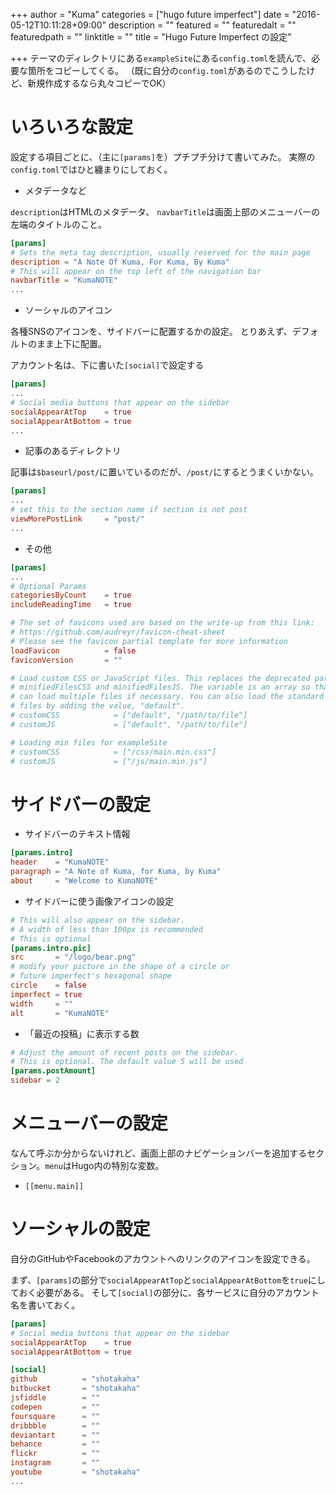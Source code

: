 +++
author = "Kuma"
categories = ["hugo future imperfect"]
date = "2016-05-12T10:11:28+09:00"
description = ""
featured = ""
featuredalt = ""
featuredpath = ""
linktitle = ""
title = "Hugo Future Imperfect の設定"

+++
テーマのディレクトリにある``exampleSite``にある``config.toml``を読んで、必要な箇所をコピーしてくる。
（既に自分の``config.toml``があるのでこうしたけど、新規作成するなら丸々コピーでOK）

<!--more-->

# いろいろな設定

設定する項目ごとに、（主に``[params]``を）プチプチ分けて書いてみた。
実際の``config.toml``ではひと纏まりにしておく。


* メタデータなど

``description``はHTMLのメタデータ、
``navbarTitle``は画面上部のメニューバーの左端のタイトルのこと。

``` toml
[params]
# Sets the meta tag description, usually reserved for the main page
description = "A Note Of Kuma, For Kuma, By Kuma"
# This will appear on the top left of the navigation bar
navbarTitle = "KumaNOTE"
...
```

* ソーシャルのアイコン

各種SNSのアイコンを、サイドバーに配置するかの設定。
とりあえず、デフォルトのまま上下に配置。

アカウント名は、下に書いた``[social]``で設定する

``` toml
[params]
...
# Social media buttons that appear on the sidebar
socialAppearAtTop    = true
socialAppearAtBottom = true
...
```


* 記事のあるディレクトリ

記事は``$baseurl/post/``に置いているのだが、``/post/``にするとうまくいかない。

``` toml
[params]
...
# set this to the section name if section is not post
viewMorePostLink     = "post/"
...
```

* その他

``` toml
[params]
...
# Optional Params
categoriesByCount    = true
includeReadingTime   = true

# The set of favicons used are based on the write-up from this link:
# https://github.com/audreyr/favicon-cheat-sheet
# Please see the favicon partial template for more information
loadFavicon          = false
faviconVersion       = ""

# Load custom CSS or JavaScript files. This replaces the deprecated params
# minifiedFilesCSS and minifiedFilesJS. The variable is an array so that you
# can load multiple files if necessary. You can also load the standard theme
# files by adding the value, "default".
# customCSS            = ["default", "/path/to/file"]
# customJS             = ["default", "/path/to/file"]

# Loading min files for exampleSite
# customCSS            = ["/css/main.min.css"]
# customJS             = ["/js/main.min.js"]
```


# サイドバーの設定

* サイドバーのテキスト情報

``` toml
[params.intro]
header    = "KumaNOTE"
paragraph = "A Note of Kuma, for Kuma, by Kuma"
about     = "Welcome to KumaNOTE"
```

* サイドバーに使う画像アイコンの設定

``` toml
# This will also appear on the sidebar.
# A width of less than 100px is recommended
# This is optional
[params.intro.pic]
src       = "/logo/bear.png"
# modify your picture in the shape of a circle or
# future imperfect's hexagonal shape
circle    = false
imperfect = true
width     = ""
alt       = "KumaNOTE"
```

* 「最近の投稿」に表示する数

``` toml
# Adjust the amount of recent posts on the sidebar.
# This is optional. The default value 5 will be used
[params.postAmount]
sidebar = 2
```



# メニューバーの設定

なんて呼ぶか分からないけれど、画面上部のナビゲーションバーを追加するセクション。``menu``はHugo内の特別な変数。

* ``[[menu.main]]``

# ソーシャルの設定

自分のGitHubやFacebookのアカウントへのリンクのアイコンを設定できる。

まず、``[params]``の部分で``socialAppearAtTop``と``socialAppearAtBottom``を``true``にしておく必要がある。
そして``[social]``の部分に、各サービスに自分のアカウント名を書いておく。


``` toml
[params]
# Social media buttons that appear on the sidebar
socialAppearAtTop    = true
socialAppearAtBottom = true

[social]
github          = "shotakaha"
bitbucket       = "shotakaha"
jsfiddle        = ""
codepen         = ""
foursquare      = ""
dribbble        = ""
deviantart      = ""
behance         = ""
flickr          = ""
instagram       = ""
youtube         = "shotakaha"
...
```
